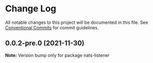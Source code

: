 # Change Log

All notable changes to this project will be documented in this file.
See [Conventional Commits](https://conventionalcommits.org) for commit guidelines.

## 0.0.2-pre.0 (2021-11-30)

**Note:** Version bump only for package nats-listener
